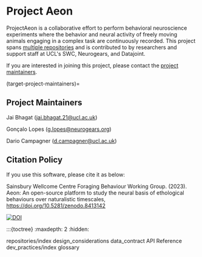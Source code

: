 # Project Aeon

ProjectAeon is a collaborative effort to perform behavioral neuroscience experiments where the behavior and neural activity of freely moving animals engaging in a complex task are continuously recorded. This project spans [multiple repositories](target-repositories) and is contributed to by researchers and support staff at UCL's SWC, Neurogears, and Datajoint.

If you are interested in joining this project, please contact the [project maintainers](target-project-maintainers).


(target-project-maintainers)=
## Project Maintainers

Jai Bhagat (jai.bhagat.21@ucl.ac.uk)

Gonçalo Lopes (g.lopes@neurogears.org)

Dario Campagner (d.campagner@ucl.ac.uk)


## Citation Policy

If you use this software, please cite it as below:

Sainsbury Wellcome Centre Foraging Behaviour Working Group. (2023). Aeon: An open-source platform to study the neural basis of ethological behaviours over naturalistic timescales,  https://doi.org/10.5281/zenodo.8413142

[![DOI](https://zenodo.org/badge/DOI/10.5281/zenodo.8413142.svg)](https://zenodo.org/doi/10.5281/zenodo.8411157)

:::{toctree}
:maxdepth: 2
:hidden:

repositories/index
design_considerations
data_contract
API Reference <api>
dev_practices/index
glossary